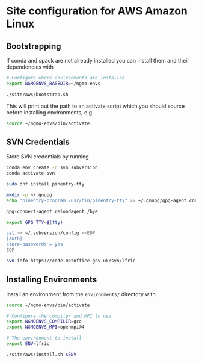 # Site configuration for AWS Amazon Linux

## Bootstrapping

If conda and spack are not already installed you can install them and their
dependencies with

```bash
# Configure where environments are installed
export NGMOENVS_BASEDIR=~/ngmo-envs

./site/aws/bootstrap.sh
```

This will print out the path to an activate script which you should source before installing environments, e.g.

```bash
source ~/ngmo-envs/bin/activate
```

## SVN Credentials

Store SVN credentials by running

```bash
conda env create -n svn subversion
conda activate svn

sudo dnf install pinentry-tty

mkdir -p ~/.gnupg
echo "pinentry-program /usr/bin/pinentry-tty" >> ~/.gnupg/gpg-agent.conf

gpg-connect-agent reloadagent /bye

export GPG_TTY=$(tty)

cat >> ~/.subversion/config <<EOF
[auth]
store-passwords = yes
EOF

svn info https://code.metoffice.gov.uk/svn/lfric
```

## Installing Environments

Install an environment from the `environments/` directory with

```bash
source ~/ngmo-envs/bin/activate

# Configure the compiler and MPI to use
export NGMOENVS_COMPILER=gcc
export NGMOENVS_MPI=openmpi@4

# The environment to install
export ENV=lfric

./site/aws/install.sh $ENV
```


